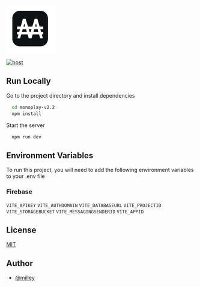 ![Logo](public/favicon/mstile-70x70.png)

[![host](https://img.shields.io/badge/monoplay.app-0F1215?style=for-the-badge&logo=ko-fi&logoColor=white&color=0F1215)](https://monoplay.vercel.app/)

## Run Locally

Go to the project directory and install dependencies

```bash
  cd monoplay-v2.2
  npm install
```

Start the server

```bash
  npm run dev
```

## Environment Variables

To run this project, you will need to add the following environment variables to your .env file

### Firebase

`VITE_APIKEY`
`VITE_AUTHDOMAIN`
`VITE_DATABASEURL`
`VITE_PROJECTID`
`VITE_STORAGEBUCKET`
`VITE_MESSAGINGSENDERID`
`VITE_APPID`

## License

[MIT](./blob/main/LICENSE)

## Author

- [@milley](https://www.github.com/milley69)
